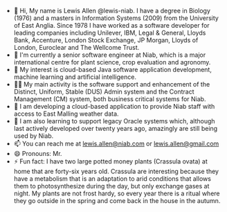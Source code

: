 - 👋 Hi, My name is Lewis Allen @lewis-niab. I have a degree in Biology (1976) and a masters in Information Systems (2009) from the University of East Anglia. Since 1978 I have worked as a software developer for leading companies including Unilever, IBM, Legal & General, Lloyds Bank, Accenture, London Stock Exchange, JP Morgan, Lloyds of London, Euroclear and The Wellcome Trust.
- 🏢 I'm currently a senior software engineer at Niab, which is a major international centre for plant science, crop evaluation and agronomy.
- 👀 My interest is cloud-based Java software application development, machine learning and artificial intelligence.
- 👷‍♂️ My main activity is the software support and enhancement of the Distinct, Uniform, Stable (DUS) Admin system and the Contract Management (CM) system, both business critical systems for Niab.
- 🌱 I am developing a cloud-based application to provide Niab staff with access to East Malling weather data.
- 🌱 I am also learning to support legacy Oracle systems which, although last actively developed over twenty years ago, amazingly are still being used by Niab. 
- 📫 You can reach me at lewis.allen@niab.com or lewis.allen@gmail.com
- 😄 Pronouns: Mr.
- ⚡ Fun fact: I have two large potted money plants (Crassula ovata) at home that are forty-six years old. Crassula are interesting because they have a metabolism that is an adaptation to arid conditions that allows them to photosynthesize during the day, but only exchange gases at night.  My plants are not frost hardy, so every year there is a ritual where they go outside in the spring and come back in the house in the autumn.

<!---
lewis-niab/lewis-niab is a ✨ special ✨ repository because its `README.md` (this file) appears on your GitHub profile.
You can click the Preview link to take a look at your changes.
--->
